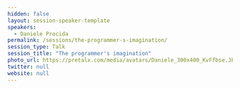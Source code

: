 ```yaml
---
hidden: false
layout: session-speaker-template
speakers: 
  - Daniele Procida
permalink: /sessions/the-programmer-s-imagination/
session_type: Talk
session_title: "The programmer's imagination"
photo_url: https://pretalx.com/media/avatars/Daniele_300x400_KvFfbse.JPG
twitter: null
website: null
---
```


